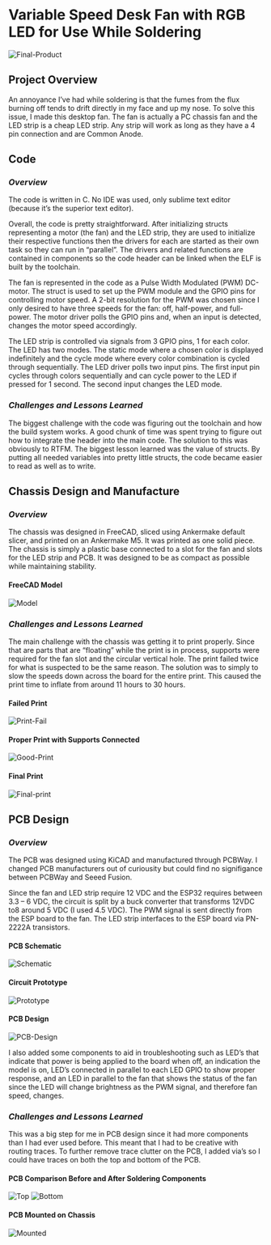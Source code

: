 # **Variable Speed Desk Fan with RGB LED for Use While Soldering**

![Final-Product](https://github.com/joshuawalker3/Var_Speed_Fan_With_LED_Strip/blob/main/Pictures/Finished_Product.jpeg)

## **Project Overview**
An annoyance I’ve had while soldering is that the fumes from the flux burning off tends to drift directly in my face and up my nose. To solve this issue, I made this desktop fan. The fan is actually a PC chassis fan and the LED strip is a cheap LED strip. Any strip will work as long as they have a 4 pin connection and are Common Anode.

## **Code**
### *Overview*
The code is written in C. No IDE was used, only sublime text editor (because it’s the superior text editor).

Overall, the code is pretty straightforward. After initializing structs representing a motor (the fan) and the LED strip, they are used to initialize their respective functions then the drivers for each are started as their own task so they can run in “parallel”. The drivers and related functions are contained in components so the code header can be linked when the ELF is built by the toolchain.

The fan is represented in the code as a Pulse Width Modulated (PWM) DC-motor. The struct is used to set up the PWM module and the GPIO pins for controlling motor speed. A 2-bit resolution for the PWM was chosen since I only desired to have three speeds for the fan: off, half-power, and full-power. The motor driver polls the GPIO pins and, when an input is detected, changes the motor speed accordingly.

The LED strip is controlled via signals from 3 GPIO pins, 1 for each color. The LED has two modes. The static mode where a chosen color is displayed indefinitely and the cycle mode where every color combination is cycled through sequentially. The LED driver polls two input pins. The first input pin cycles through colors sequentially and can cycle power to the LED if pressed for 1 second. The second input changes the LED mode.
### *Challenges and Lessons Learned*
The biggest challenge with the code was figuring out the toolchain and how the build system works. A good chunk of time was spent trying to figure out how to integrate the header into the main code. The solution to this was obviously to RTFM. The biggest lesson learned was the value of structs. By putting all needed variables into pretty little structs, the code became easier to read as well as to write.

## **Chassis Design and Manufacture**
### *Overview*
The chassis was designed in FreeCAD, sliced using Ankermake default slicer, and printed on an Ankermake M5. It was printed as one solid piece. The chassis is simply a plastic base connected to a slot for the fan and slots for the LED strip and PCB. It was designed to be as compact as possible while maintaining stability.

#### FreeCAD Model
![Model](https://github.com/joshuawalker3/Var_Speed_Fan_With_LED_Strip/blob/main/Pictures/FreeCAD_Model.png)

### *Challenges and Lessons Learned*
The main challenge with the chassis was getting it to print properly. Since that are parts that are “floating” while the print is in process, supports were required for the fan slot and the circular vertical hole. The print failed twice for what is suspected to be the same reason. The solution was to simply to slow the speeds down across the board for the entire print. This caused the print time to inflate from around 11 hours to 30 hours.
#### Failed Print
![Print-Fail](https://github.com/joshuawalker3/Var_Speed_Fan_With_LED_Strip/blob/main/Pictures/Print_Fail.jpeg)

#### Proper Print with Supports Connected
![Good-Print](https://github.com/joshuawalker3/Var_Speed_Fan_With_LED_Strip/blob/main/Pictures/Good_Print_Struct.jpeg)

#### Final Print
![Final-print](https://github.com/joshuawalker3/Var_Speed_Fan_With_LED_Strip/blob/main/Pictures/Good_Print.jpeg)

## **PCB Design**
### *Overview*
The PCB was designed using KiCAD and manufactured through PCBWay. I changed PCB manufacturers out of curiousity but could find no signifigance between PCBWay and Seeed Fusion.

Since the fan and LED strip require 12 VDC and the ESP32 requires between 3.3 – 6 VDC, the circuit is split by a buck converter that transforms 12VDC to8 around 5 VDC (I used 4.5 VDC). The PWM signal is sent directly from the ESP board to the fan. The LED strip interfaces to the ESP board via PN-2222A transistors.

#### PCB Schematic
![Schematic](https://github.com/joshuawalker3/Var_Speed_Fan_With_LED_Strip/blob/main/Pictures/Schematic.png)

#### Circuit Prototype
![Prototype](https://github.com/joshuawalker3/Var_Speed_Fan_With_LED_Strip/blob/main/Pictures/Prototype.jpeg)

#### PCB Design
![PCB-Design](https://github.com/joshuawalker3/Var_Speed_Fan_With_LED_Strip/blob/main/Pictures/PCB_Design.png)

I also added some components to aid in troubleshooting such as LED’s that indicate that power is being applied to the board when off, an indication the model is on, LED’s connected in parallel to each LED GPIO to show proper response, and an LED in parallel to the fan that shows the status of the fan since the LED will change brightness as the PWM signal, and therefore fan speed, changes.
### *Challenges and Lessons Learned*
This was a big step for me in PCB design since it had more components than I had ever used before. This meant that I had to be creative with routing traces. To further remove trace clutter on the PCB, I added via’s so I could have traces on both the top and bottom of the PCB.

#### PCB Comparison Before and After Soldering Components
![Top](https://github.com/joshuawalker3/Var_Speed_Fan_With_LED_Strip/blob/main/Pictures/Comparison_Top.jpeg)
![Bottom](https://github.com/joshuawalker3/Var_Speed_Fan_With_LED_Strip/blob/main/Pictures/Comparison_Bottom.jpeg)

#### PCB Mounted on Chassis
![Mounted](https://github.com/joshuawalker3/Var_Speed_Fan_With_LED_Strip/blob/main/Pictures/PCB_Mounted.jpeg)

